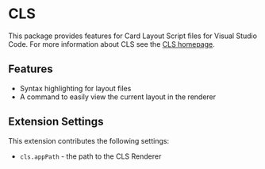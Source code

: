 # CLS

This package provides features for Card Layout Script files for Visual Studio Code. For more information about CLS see the [CLS homepage](https://codlark.itch.io/cls).

## Features

 - Syntax highlighting for layout files
 - A command to easily view the current layout in the renderer


## Extension Settings


This extension contributes the following settings:

 - `cls.appPath` - the path to the CLS Renderer
